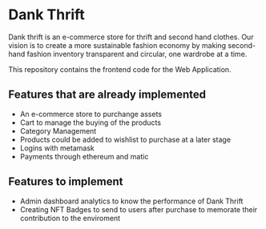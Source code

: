 # Dank Thrift

Dank thrift is an e-commerce store for thrift and second hand clothes. Our vision is to create a more sustainable fashion economy by making second-hand fashion inventory transparent and circular, one wardrobe at a time.

This repository contains the frontend code for the Web Application.

## Features that are already implemented

- An e-commerce store to purchange assets
- Cart to manage the buying of the products
- Category Management
- Products could be added to wishlist to purchase at a later stage
- Logins with metamask
- Payments through ethereum and matic

## Features to implement

- Admin dashboard analytics to know the performance of Dank Thrift
- Creating NFT Badges to send to users after purchase to memorate their contribution to the enviroment 
